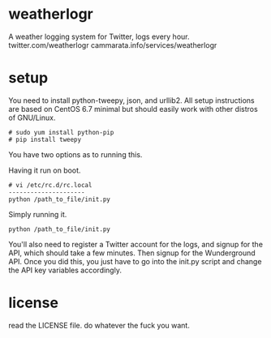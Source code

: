 # weatherlogr
A weather logging system for Twitter, logs every hour.
twitter.com/weatherlogr
cammarata.info/services/weatherlogr

# setup
You need to install python-tweepy, json, and urllib2. All setup instructions are based on CentOS 6.7 minimal but should easily work with other distros of GNU/Linux.

```
# sudo yum install python-pip
# pip install tweepy
```

You have two options as to running this.

Having it run on boot.
```
# vi /etc/rc.d/rc.local
---------------------
python /path_to_file/init.py
```

Simply running it.
```
python /path_to_file/init.py
```

You'll also need to register a Twitter account for the logs, and signup for the API, which should take a few minutes. Then signup for the Wunderground API. Once you did this, you just have to go into the init.py script and change the API key variables accordingly.

# license
read the LICENSE file. do whatever the fuck you want.
